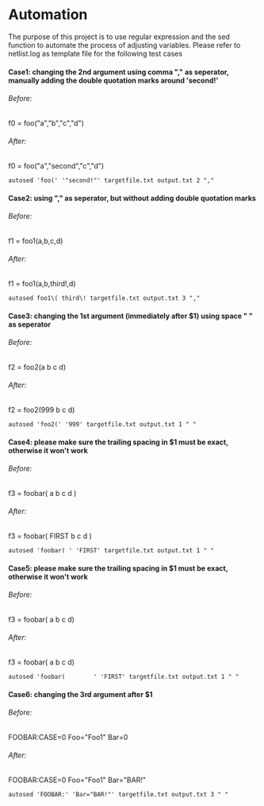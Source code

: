 # Automation
The purpose of this project is to use regular expression and the sed function to automate the process of adjusting variables. Please refer to netlist.log as template file for the following test cases  

#### Case1: changing the 2nd argument using comma "," as seperator, manually adding the double quotation marks around 'second!'  
###### Before:  
f0 = foo("a","b","c","d")  
###### After:  
f0 = foo("a","second","c","d")  
```
autosed 'foo(' '"second!"' targetfile.txt output.txt 2 ","
```

#### Case2: using "," as seperator, but without adding double quotation marks  
###### Before:  
f1 = foo1(a,b,c,d)  
###### After:  
f1 = foo1(a,b,third!,d)
```
autosed foo1\( third\! targetfile.txt output.txt 3 ","
```

#### Case3: changing the 1st argument (immediately after $1) using space " " as seperator
###### Before:  
f2 = foo2(a b c d)  
###### After:  
f2 = foo2(999 b c d)  
```
autosed 'foo2(' '999' targetfile.txt output.txt 1 " "
```

#### Case4: please make sure the trailing spacing in $1 must be exact, otherwise it won't work
###### Before:  
f3 = foobar( a b c d )
###### After: 		
f3 = foobar( FIRST b c d )
```
autosed 'foobar( ' 'FIRST' targetfile.txt output.txt 1 " "
```

#### Case5: please make sure the trailing spacing in $1 must be exact, otherwise it won't work
###### Before:  
f3 = foobar( a b c d)
###### After: 		
f3 = foobar( a b c d)
```
autosed 'foobar(        ' 'FIRST' targetfile.txt output.txt 1 " "
```

#### Case6: changing the 3rd argument after $1
###### Before:  
FOOBAR:CASE=0 Foo="Foo1" Bar=0
###### After: 		
FOOBAR:CASE=0 Foo="Foo1" Bar="BAR!"
```
autosed 'FOOBAR:' 'Bar="BAR!"' targetfile.txt output.txt 3 " "
```